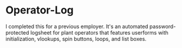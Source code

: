 # Operator-Log

I completed this for a previous employer. It's an automated password-protected logsheet for plant operators that features userforms with initialization, vlookups, spin buttons, loops, and list boxes.
